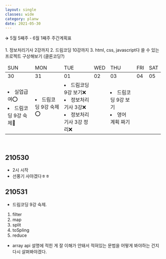 ```yaml
---
layout: single
classes: wide
category: planw
date: 2021-05-30
---
```

✈️ 5월 5째주 - 6월 1째주 주간계획표


<head>
  <link rel="stylesheet" type="text/css" href="/assets/css/weeklyplan_table.css">
</head>
<body>
<div markdown="1">
1. 정보처리기사 2강까지
2. 드림코딩 10강까지
3. html, css, javascript다 쓸 수 있는 프로젝트 구상해보기 (클론코딩?)
</div>

<div>
  <table>
      <thead>
        <tr>
            <td>SUN</td>
            <td>MON</td>
            <td>TUE</td>
            <td>WED</td>
            <td>THU</td>
            <td>FRI</td>
            <td>SAT</td>      
        </tr>
      </thead>
      <tbody id="todo-list">
          <tr class= "day">
            <td>30</td>   
            <td>31</td>
            <td>01</td>
            <td>02</td>
            <td>03</td>
            <td>04</td>
            <td>05</td>
          </tr>
          <tr class="text">
            <td>
              <li>실업급여⭕</li>
              <li>드림코딩 9강 숙제🔺</li>
            </td>
            <td>
              <li>드림코딩 9강 숙제⭕</li>
            </td>
            <td>
              <li>드림코딩 9강 보기❌</li>
              <li>정보처리기사 3강❌</li>
              <li>정보처리기사 3강 정리❌</li>
            </td>
            <td>
            </td>
            <td>
              <li>드림코딩 9강 보기</li>
              <li>영어 계획 짜기 </li>
            </td>
            <td></td>
            <td>
            </td>
          </tr>
      </tbody>
  </table>
</div>
</body>



<br> 

## 210530 
- 2시 시작
- 선풍기 사야겠다ㅎㅎ

## 210531
- 드림코딩 9강 숙제. 
1. filter
2. map 
3. split 
4. toSpling 
5. reduce
- array api 설명에 적힌 게 잘 이해가 안돼서 적혀있는 문법을 어떻게 봐야하는 건지 다시 살펴봐야겠다.